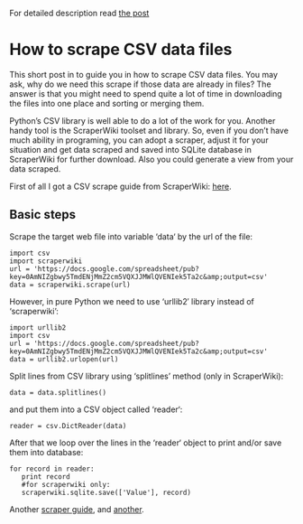 For detailed description read [the post](http://scraping.pro/how-to-scrape-csv-data-files/)

# How to scrape CSV data files

This short post in to guide you in how to scrape CSV data files. You may ask, why do we need this scrape if those data are already in files? The answer is that you might need to spend quite a lot of time in downloading the files into one place and sorting or merging them.

Python’s CSV library is well able to do a lot of the work for you. Another handy tool is the ScraperWiki toolset and library. So, even if you don’t have much ability in programing, you can adopt a scraper, adjust it for your situation and get data scraped and saved into SQLite database in ScraperWiki for further download. Also you could generate a view from your data scraped.

First of all I got a CSV scrape guide from ScraperWiki: [here](https://classic.scraperwiki.com/scrapers/csv_files_scraper/).

## Basic steps

Scrape the target web file into variable ‘data‘ by the url of the file:

```
import csv
import scraperwiki
url = 'https://docs.google.com/spreadsheet/pub?key=0AmNIZgbwy5TmdENjMmZ2cm5VQXJJMWlQVENIek5Ta2c&amp;output=csv'
data = scraperwiki.scrape(url)
```

However, in pure Python we need to use ‘urllib2′ library instead of ‘scraperwiki’:

```
import urllib2
import csv
url = 'https://docs.google.com/spreadsheet/pub?key=0AmNIZgbwy5TmdENjMmZ2cm5VQXJJMWlQVENIek5Ta2c&amp;output=csv'
data = urllib2.urlopen(url)
```

Split lines from CSV library using ‘splitlines’ method (only in ScraperWiki):

```
data = data.splitlines()
```

and put them into a CSV object called ‘reader‘:

```
reader = csv.DictReader(data)
```

After that we loop over the lines in the ‘reader‘ object to print and/or save them into database:

```
for record in reader:
   print record
   #for scraperwiki only:
   scraperwiki.sqlite.save(['Value'], record)
```

Another [scraper guide](https://classic.scraperwiki.com/docs/python/python_csv_guide/), and [another](https://github.com/scraperwiki/code-scraper-in-browser-tool/wiki/CSV-reading-guide-(Python)).
